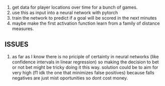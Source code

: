 1. get data for player locations over time for a bunch of games. 
2. use this as input into a neural network with pytorch 
3. train the network to predict if a goal will be scored in the next minutes
4. maybe make the first activation function learn from a family of distance measures. 

## ISSUES
1. as far as I know there is no priciple of certainty in neural networks (like confidence intervals in linear regression)
   so making the decision to bet or not bet might be tricky doing it this way. 
   solution could be to aim for very high (f1 idk the one that minimizes false positives) because falls negatives are just mist oportunities so dont cost money. 
